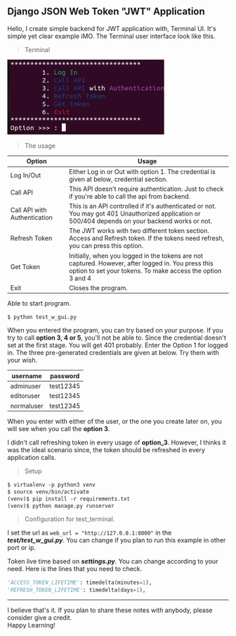 ## Django JSON Web Token "JWT" Application

Hello, I create simple backend for JWT application with, Terminal UI. It's simple yet clear example iMO. The Terminal user interface look like this.

> Terminal

![Picture](/1.png "Terminal Interface")

> The usage

|Option|Usage
|---|---
| Log In/Out |Either Log in or Out with option 1. The credential is given at below, credential section.
| Call API | This API doesn't require authentication. Just to check if you're able to call the api from backend.
| Call API with Authentication | This is an API controlled if it's authenticated or not. You may got 401 Unauthorized application or 500/404 depends on your backend works or not.
| Refresh Token | The JWT works with two different token section. Access and Refresh token. If the tokens need refresh, you can press this option.
| Get Token | Initially, when you logged in the tokens are not captured. However, after logged in. You press this option to set your tokens. To make access the option 3 and 4
| Exit | Closes the program.

Able to start program.
```console
$ python test_w_gui.py
```

When you entered the program, you can try based on your purpose. If you try to call __option 3, 4 or 5__, you'll not be able to. Since the credential doesn't set at the first stage. You will get 401 probably. Enter the Option 1 for logged in. The three pre-generated credentials are given at below. Try them with your wish.

|username|password
|---    |---
|adminuser| test12345
|editoruser| test12345
|normaluser| test12345

When you enter with either of the user, or the one you create later on, you will see when you call the __option 3__.

I didn't call refreshing token in every usage of __option_3__. However, I thinks it was the ideal scenario since, the token should be refreshed in every application calls.

> Setup

```console
$ virtualenv -p python3 venv
$ source venv/bin/activate
(venv)$ pip install -r requirements.txt
(venv)$ python manage.py runserver
```

> Configuration for test_terminal.

I set the url as ```web_url = "http://127.0.0.1:8000"``` in the ___test/test_w_gui.py___. You can change if you plan to run this example in other port or ip.

Token live time based on ___settings.py___. You can change according to your need. Here is the lines that you need to check.
```python
'ACCESS_TOKEN_LIFETIME': timedelta(minutes=1),
'REFRESH_TOKEN_LIFETIME': timedelta(days=1),
```
<hr>
I believe that's it. If you plan to share these notes with anybody, please consider give a credit.<br>
Happy Learning!
